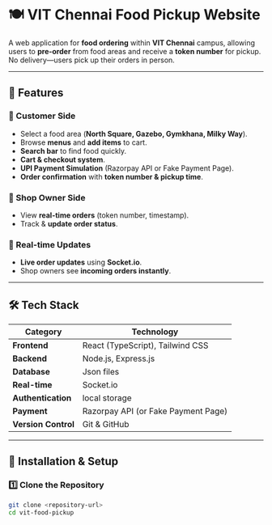 # 🍽️ VIT Chennai Food Pickup Website

A web application for **food ordering** within **VIT Chennai** campus, allowing users to **pre-order** from food areas and receive a **token number** for pickup. No delivery—users pick up their orders in person.

---

## 📌 **Features**
### 👥 Customer Side
- Select a food area (**North Square, Gazebo, Gymkhana, Milky Way**).
- Browse **menus** and **add items** to cart.
- **Search bar** to find food quickly.
- **Cart & checkout system**.
- **UPI Payment Simulation** (Razorpay API or Fake Payment Page).
- **Order confirmation** with **token number & pickup time**.

### 🏪 Shop Owner Side
- View **real-time orders** (token number, timestamp).
- Track & **update order status**.

### 🔄 Real-time Updates
- **Live order updates** using **Socket.io**.
- Shop owners see **incoming orders instantly**.

---

## 🛠️ **Tech Stack**
| **Category** | **Technology** |
|-------------|----------------|
| **Frontend** | React (TypeScript), Tailwind CSS |
| **Backend** | Node.js, Express.js |
| **Database** | Json files |
| **Real-time** | Socket.io |
| **Authentication** | local storage |
| **Payment** | Razorpay API (or Fake Payment Page) |
| **Version Control** | Git & GitHub |

---

## 🚀 **Installation & Setup**
### 1️⃣ Clone the Repository
```sh
git clone <repository-url>
cd vit-food-pickup
